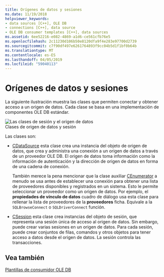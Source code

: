 ```yaml
---
title: Orígenes de datos y sesiones
ms.date: 11/19/2018
helpviewer_keywords:
- data sources [C++], OLE DB
- connections [C++], data source
- OLE DB consumer templates [C++], data sources
ms.assetid: 6ee52216-e082-4869-a1d6-ce561cfb76e5
ms.openlocfilehash: 2c11230d106b50e8120dfa9f4e283e97700d2739
ms.sourcegitcommit: c7f90df497e6261764893f9cc04b5d1f1bf0b64b
ms.translationtype: MT
ms.contentlocale: es-ES
ms.lasthandoff: 04/05/2019
ms.locfileid: "59040113"
---
```

# <a name="data-sources-and-sessions"></a>Orígenes de datos y sesiones

La siguiente ilustración muestra las clases que permiten conectar y obtener acceso a un origen de datos. Cada clase se basa en una implementación de componentes OLE DB estándar.

![Las clases de sesión y el origen de datos](../../data/oledb/media/vcdatasourcesessionclasses.gif "clases de sesión y el origen de datos") <br/>
Clases de origen de datos y sesión

Las clases son:

- [CDataSource](../../data/oledb/cdatasource-class.md) esta clase crea una instancia del objeto de origen de datos, que crea y administra una conexión a un origen de datos a través de un proveedor OLE DB. El origen de datos toma información como la información de autenticación y la dirección de origen de datos en forma de una cadena de conexión.

   También merece la pena mencionar que la clase auxiliar [CEnumerator](../../data/oledb/cenumerator-class.md) a menudo se usa antes de establecer una conexión para obtener una lista de proveedores disponibles y registrados en un sistema. Esto le permite seleccionar un proveedor como un origen de datos. Por ejemplo, el **propiedades de vínculo de datos** cuadro de diálogo usa esta clase para rellenar la lista de proveedores de la **proveedores** ficha. Equivale a la `SQLBrowseConnect` o `SQLDriverConnect` función.

- [CSession](../../data/oledb/csession-class.md) esta clase crea instancias del objeto de sesión, que representa una sesión única de acceso al origen de datos. Sin embargo, puede crear varias sesiones en un origen de datos. Para cada sesión, puede crear conjuntos de filas, comandos y otros objetos para tener acceso a datos desde el origen de datos. La sesión controla las transacciones.

## <a name="see-also"></a>Vea también

[Plantillas de consumidor OLE DB](../../data/oledb/ole-db-consumer-templates-cpp.md)